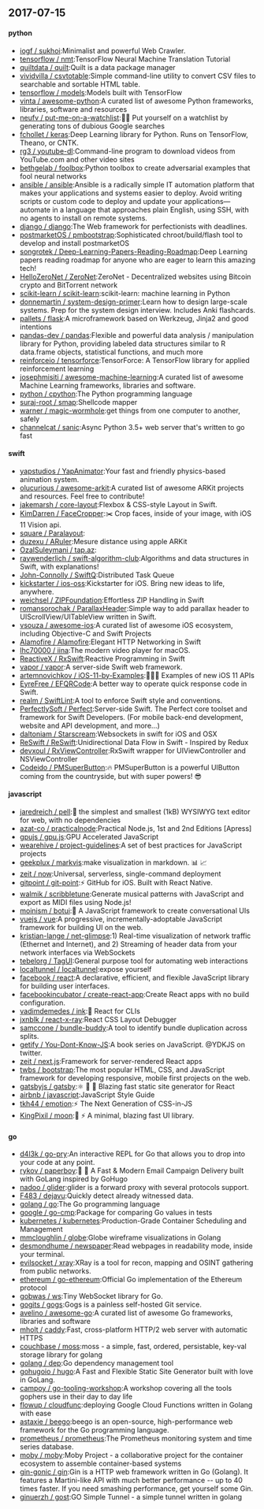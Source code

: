 ## 2017-07-15

#### python
* [iogf / sukhoi](https://github.com/iogf/sukhoi):Minimalist and powerful Web Crawler.
* [tensorflow / nmt](https://github.com/tensorflow/nmt):TensorFlow Neural Machine Translation Tutorial
* [quiltdata / quilt](https://github.com/quiltdata/quilt):Quilt is a data package manager
* [vividvilla / csvtotable](https://github.com/vividvilla/csvtotable):Simple command-line utility to convert CSV files to searchable and sortable HTML table.
* [tensorflow / models](https://github.com/tensorflow/models):Models built with TensorFlow
* [vinta / awesome-python](https://github.com/vinta/awesome-python):A curated list of awesome Python frameworks, libraries, software and resources
* [neufv / put-me-on-a-watchlist](https://github.com/neufv/put-me-on-a-watchlist):👩‍💻 Put yourself on a watchlist by generating tons of dubious Google searches
* [fchollet / keras](https://github.com/fchollet/keras):Deep Learning library for Python. Runs on TensorFlow, Theano, or CNTK.
* [rg3 / youtube-dl](https://github.com/rg3/youtube-dl):Command-line program to download videos from YouTube.com and other video sites
* [bethgelab / foolbox](https://github.com/bethgelab/foolbox):Python toolbox to create adversarial examples that fool neural networks
* [ansible / ansible](https://github.com/ansible/ansible):Ansible is a radically simple IT automation platform that makes your applications and systems easier to deploy. Avoid writing scripts or custom code to deploy and update your applications— automate in a language that approaches plain English, using SSH, with no agents to install on remote systems.
* [django / django](https://github.com/django/django):The Web framework for perfectionists with deadlines.
* [postmarketOS / pmbootstrap](https://github.com/postmarketOS/pmbootstrap):Sophisticated chroot/build/flash tool to develop and install postmarketOS
* [songrotek / Deep-Learning-Papers-Reading-Roadmap](https://github.com/songrotek/Deep-Learning-Papers-Reading-Roadmap):Deep Learning papers reading roadmap for anyone who are eager to learn this amazing tech!
* [HelloZeroNet / ZeroNet](https://github.com/HelloZeroNet/ZeroNet):ZeroNet - Decentralized websites using Bitcoin crypto and BitTorrent network
* [scikit-learn / scikit-learn](https://github.com/scikit-learn/scikit-learn):scikit-learn: machine learning in Python
* [donnemartin / system-design-primer](https://github.com/donnemartin/system-design-primer):Learn how to design large-scale systems. Prep for the system design interview. Includes Anki flashcards.
* [pallets / flask](https://github.com/pallets/flask):A microframework based on Werkzeug, Jinja2 and good intentions
* [pandas-dev / pandas](https://github.com/pandas-dev/pandas):Flexible and powerful data analysis / manipulation library for Python, providing labeled data structures similar to R data.frame objects, statistical functions, and much more
* [reinforceio / tensorforce](https://github.com/reinforceio/tensorforce):TensorForce: A TensorFlow library for applied reinforcement learning
* [josephmisiti / awesome-machine-learning](https://github.com/josephmisiti/awesome-machine-learning):A curated list of awesome Machine Learning frameworks, libraries and software.
* [python / cpython](https://github.com/python/cpython):The Python programming language
* [suraj-root / smap](https://github.com/suraj-root/smap):Shellcode mapper
* [warner / magic-wormhole](https://github.com/warner/magic-wormhole):get things from one computer to another, safely
* [channelcat / sanic](https://github.com/channelcat/sanic):Async Python 3.5+ web server that's written to go fast

#### swift
* [yapstudios / YapAnimator](https://github.com/yapstudios/YapAnimator):Your fast and friendly physics-based animation system.
* [olucurious / awesome-arkit](https://github.com/olucurious/awesome-arkit):A curated list of awesome ARKit projects and resources. Feel free to contribute!
* [jakemarsh / core-layout](https://github.com/jakemarsh/core-layout):Flexbox & CSS-style Layout in Swift.
* [KimDarren / FaceCropper](https://github.com/KimDarren/FaceCropper):✂️ Crop faces, inside of your image, with iOS 11 Vision api.
* [square / Paralayout](https://github.com/square/Paralayout):
* [duzexu / ARuler](https://github.com/duzexu/ARuler):Mesure distance using apple ARKit
* [OzalSuleymani / tap.az](https://github.com/OzalSuleymani/tap.az):
* [raywenderlich / swift-algorithm-club](https://github.com/raywenderlich/swift-algorithm-club):Algorithms and data structures in Swift, with explanations!
* [John-Connolly / SwiftQ](https://github.com/John-Connolly/SwiftQ):Distributed Task Queue
* [kickstarter / ios-oss](https://github.com/kickstarter/ios-oss):Kickstarter for iOS. Bring new ideas to life, anywhere.
* [weichsel / ZIPFoundation](https://github.com/weichsel/ZIPFoundation):Effortless ZIP Handling in Swift
* [romansorochak / ParallaxHeader](https://github.com/romansorochak/ParallaxHeader):Simple way to add parallax header to UIScrollView/UITableView written in Swift.
* [vsouza / awesome-ios](https://github.com/vsouza/awesome-ios):A curated list of awesome iOS ecosystem, including Objective-C and Swift Projects
* [Alamofire / Alamofire](https://github.com/Alamofire/Alamofire):Elegant HTTP Networking in Swift
* [lhc70000 / iina](https://github.com/lhc70000/iina):The modern video player for macOS.
* [ReactiveX / RxSwift](https://github.com/ReactiveX/RxSwift):Reactive Programming in Swift
* [vapor / vapor](https://github.com/vapor/vapor):A server-side Swift web framework.
* [artemnovichkov / iOS-11-by-Examples](https://github.com/artemnovichkov/iOS-11-by-Examples):👨🏻‍💻 Examples of new iOS 11 APIs
* [EyreFree / EFQRCode](https://github.com/EyreFree/EFQRCode):A better way to operate quick response code in Swift.
* [realm / SwiftLint](https://github.com/realm/SwiftLint):A tool to enforce Swift style and conventions.
* [PerfectlySoft / Perfect](https://github.com/PerfectlySoft/Perfect):Server-side Swift. The Perfect core toolset and framework for Swift Developers. (For mobile back-end development, website and API development, and more…)
* [daltoniam / Starscream](https://github.com/daltoniam/Starscream):Websockets in swift for iOS and OSX
* [ReSwift / ReSwift](https://github.com/ReSwift/ReSwift):Unidirectional Data Flow in Swift - Inspired by Redux
* [devxoul / RxViewController](https://github.com/devxoul/RxViewController):RxSwift wrapper for UIViewController and NSViewController
* [Codeido / PMSuperButton](https://github.com/Codeido/PMSuperButton):🔥 PMSuperButton is a powerful UIButton coming from the countryside, but with super powers! 😎

#### javascript
* [jaredreich / pell](https://github.com/jaredreich/pell):📝 the simplest and smallest (1kB) WYSIWYG text editor for web, with no dependencies
* [azat-co / practicalnode](https://github.com/azat-co/practicalnode):Practical Node.js, 1st and 2nd Editions [Apress]
* [gpujs / gpu.js](https://github.com/gpujs/gpu.js):GPU Accelerated JavaScript
* [wearehive / project-guidelines](https://github.com/wearehive/project-guidelines):A set of best practices for JavaScript projects
* [geekplux / markvis](https://github.com/geekplux/markvis):make visualization in markdown. 📊 📈
* [zeit / now](https://github.com/zeit/now):Universal, serverless, single-command deployment
* [gitpoint / git-point](https://github.com/gitpoint/git-point):⚡️ GitHub for iOS. Built with React Native.
* [walmik / scribbletune](https://github.com/walmik/scribbletune):Generate musical patterns with JavaScript and export as MIDI files using Node.js!
* [moinism / botui](https://github.com/moinism/botui):🤖 A JavaScript framework to create conversational UIs
* [vuejs / vue](https://github.com/vuejs/vue):A progressive, incrementally-adoptable JavaScript framework for building UI on the web.
* [kristian-lange / net-glimpse](https://github.com/kristian-lange/net-glimpse):1) Real-time visualization of network traffic (Ethernet and Internet), and 2) Streaming of header data from your network interfaces via WebSockets
* [tebelorg / TagUI](https://github.com/tebelorg/TagUI):General purpose tool for automating web interactions
* [localtunnel / localtunnel](https://github.com/localtunnel/localtunnel):expose yourself
* [facebook / react](https://github.com/facebook/react):A declarative, efficient, and flexible JavaScript library for building user interfaces.
* [facebookincubator / create-react-app](https://github.com/facebookincubator/create-react-app):Create React apps with no build configuration.
* [vadimdemedes / ink](https://github.com/vadimdemedes/ink):🌈 React for CLIs
* [jxnblk / react-x-ray](https://github.com/jxnblk/react-x-ray):React CSS Layout Debugger
* [samccone / bundle-buddy](https://github.com/samccone/bundle-buddy):A tool to identify bundle duplication across splits.
* [getify / You-Dont-Know-JS](https://github.com/getify/You-Dont-Know-JS):A book series on JavaScript. @YDKJS on twitter.
* [zeit / next.js](https://github.com/zeit/next.js):Framework for server-rendered React apps
* [twbs / bootstrap](https://github.com/twbs/bootstrap):The most popular HTML, CSS, and JavaScript framework for developing responsive, mobile first projects on the web.
* [gatsbyjs / gatsby](https://github.com/gatsbyjs/gatsby):⚛️ 📄 🚀 Blazing fast static site generator for React
* [airbnb / javascript](https://github.com/airbnb/javascript):JavaScript Style Guide
* [tkh44 / emotion](https://github.com/tkh44/emotion):⚡️ The Next Generation of CSS-in-JS
* [KingPixil / moon](https://github.com/KingPixil/moon):🌙 ⚡️ A minimal, blazing fast UI library.

#### go
* [d4l3k / go-pry](https://github.com/d4l3k/go-pry):An interactive REPL for Go that allows you to drop into your code at any point.
* [rykov / paperboy](https://github.com/rykov/paperboy):💌 💨 A Fast & Modern Email Campaign Delivery built with GoLang inspired by GoHugo
* [nadoo / glider](https://github.com/nadoo/glider):glider is a forward proxy with several protocols support.
* [F483 / dejavu](https://github.com/F483/dejavu):Quickly detect already witnessed data.
* [golang / go](https://github.com/golang/go):The Go programming language
* [google / go-cmp](https://github.com/google/go-cmp):Package for comparing Go values in tests
* [kubernetes / kubernetes](https://github.com/kubernetes/kubernetes):Production-Grade Container Scheduling and Management
* [mmcloughlin / globe](https://github.com/mmcloughlin/globe):Globe wireframe visualizations in Golang
* [desmondhume / newspaper](https://github.com/desmondhume/newspaper):Read webpages in readability mode, inside your terminal.
* [evilsocket / xray](https://github.com/evilsocket/xray):XRay is a tool for recon, mapping and OSINT gathering from public networks.
* [ethereum / go-ethereum](https://github.com/ethereum/go-ethereum):Official Go implementation of the Ethereum protocol
* [gobwas / ws](https://github.com/gobwas/ws):Tiny WebSocket library for Go.
* [gogits / gogs](https://github.com/gogits/gogs):Gogs is a painless self-hosted Git service.
* [avelino / awesome-go](https://github.com/avelino/awesome-go):A curated list of awesome Go frameworks, libraries and software
* [mholt / caddy](https://github.com/mholt/caddy):Fast, cross-platform HTTP/2 web server with automatic HTTPS
* [couchbase / moss](https://github.com/couchbase/moss):moss - a simple, fast, ordered, persistable, key-val storage library for golang
* [golang / dep](https://github.com/golang/dep):Go dependency management tool
* [gohugoio / hugo](https://github.com/gohugoio/hugo):A Fast and Flexible Static Site Generator built with love in GoLang.
* [campoy / go-tooling-workshop](https://github.com/campoy/go-tooling-workshop):A workshop covering all the tools gophers use in their day to day life
* [flowup / cloudfunc](https://github.com/flowup/cloudfunc):deploying Google Cloud Functions written in Golang with ease
* [astaxie / beego](https://github.com/astaxie/beego):beego is an open-source, high-performance web framework for the Go programming language.
* [prometheus / prometheus](https://github.com/prometheus/prometheus):The Prometheus monitoring system and time series database.
* [moby / moby](https://github.com/moby/moby):Moby Project - a collaborative project for the container ecosystem to assemble container-based systems
* [gin-gonic / gin](https://github.com/gin-gonic/gin):Gin is a HTTP web framework written in Go (Golang). It features a Martini-like API with much better performance -- up to 40 times faster. If you need smashing performance, get yourself some Gin.
* [ginuerzh / gost](https://github.com/ginuerzh/gost):GO Simple Tunnel - a simple tunnel written in golang
